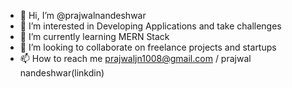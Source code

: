 - 👋 Hi, I’m @prajwalnandeshwar
- 👀 I’m interested in Developing Applications and take challenges
- 🌱 I’m currently learning MERN Stack
- 💞️ I’m looking to collaborate on freelance projects and startups
- 📫 How to reach me  prajwaljn1008@gmail.com / prajwal nandeshwar(linkdin)

<!---
prajwalnandeshwar/prajwalnandeshwar is a ✨ special ✨ repository because its `README.md` (this file) appears on your GitHub profile.
You can click the Preview link to take a look at your changes.
--->
